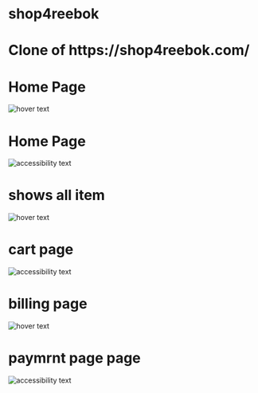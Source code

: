 # shop4reebok
  <h1> Clone of https://shop4reebok.com/</h1>
  <h1> Home Page </h1>
  <img src="https://miro.medium.com/max/2000/1*1Al0VsE3GOw-5aiNNBEFAw.png"  title="hover text">
    <h1> Home Page </h1>
  <img src="https://miro.medium.com/max/2732/1*CGYhvN0WqUg3NFJWc40Ztw.png" alt="accessibility text">
    <h1> shows all item </h1>
   <img src="https://miro.medium.com/max/2732/1*6XRasN3d7k5YYYPuJuUI4A.png"  title="hover text">
     <h1> cart page </h1>
  <img src="https://miro.medium.com/max/2732/1*aKixjrOoj6j_613uA40XOg.png"  alt="accessibility text">
    <h1> billing  page </h1>
   <img src="https://miro.medium.com/max/2732/1*i0KC2I_X9HzLBfS0Kr23Ew.png"  title="hover text">
     <h1> paymrnt page page </h1>
  <img src="https://miro.medium.com/max/1400/1*yDLi7UTkrUgRDnwNnJfznQ.png" alt="accessibility text">

